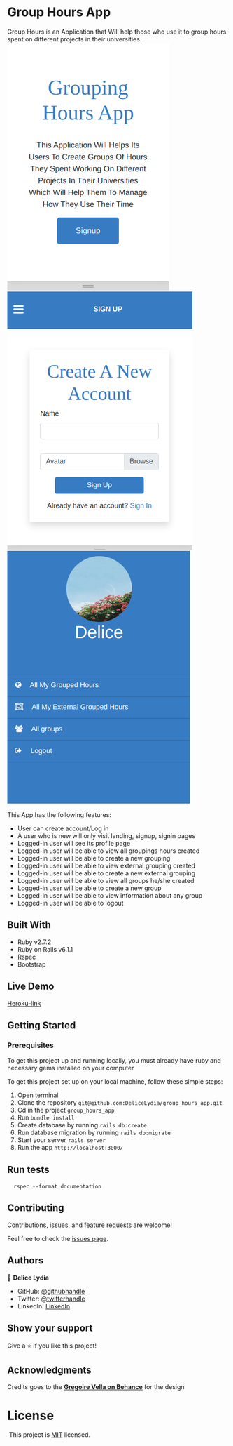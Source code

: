 # Group Hours App

Group Hours is an Application that Will help those who use it to group hours spent on different projects in their universities.
![screenshot](./land.png)
![screenshot](./new.png)
![screenshot](./profile.png)

This App has the following features:

- User can create account/Log in
- A user who is new will only visit landing, signup, signin pages
- Logged-in user will see its profile page
- Logged-in user will be able to view all groupings hours created
- Logged-in user will be able to create a new grouping
- Logged-in user will be able to view external grouping created
- Logged-in user will be able to create a new external grouping
- Logged-in user will be able to view all groups he/she created
- Logged-in user will be able to create a new group
- Logged-in user will be able to view information about any group
- Logged-in user will be able to logout

## Built With

- Ruby v2.7.2
- Ruby on Rails v6.1.1
- Rspec
- Bootstrap

## Live Demo

[Heroku-link](https://group-hours.herokuapp.com)

## Getting Started

### Prerequisites

To get this project up and running locally, you must already have ruby and necessary gems installed on your computer

To get this project set up on your local machine, follow these simple steps:

1. Open terminal
2. Clone the repository 
``` git@github.com:DeliceLydia/group_hours_app.git ```
3. Cd in the project ``` group_hours_app ```
4. Run ``` bundle install ```
5. Create database by running ``` rails db:create ```
6. Run database migration by running ``` rails db:migrate ```
7. Start your server ``` rails server ```
8. Run the app ``` http://localhost:3000/ ```

## Run tests

```
  rspec --format documentation
```
## Contributing

Contributions, issues, and feature requests are welcome!

Feel free to check the [issues page](https://github.com/DeliceLydia/group_hours_app/issues).

## Authors

👤 **Delice Lydia**
  - GitHub: [@githubhandle](https://github.com/DeliceLydia)
  - Twitter: [@twitterhandle](https://twitter.com/IngabireLydia)
  - LinkedIn: [LinkedIn](https://twitter.com/IngabireLydia3)

## Show your support

Give a ⭐️ if you like this project!

## Acknowledgments

Credits goes to the [**Gregoire Vella on Behance**](https://www.behance.net/gallery/19759151/Snapscan-iOs-design-and-branding) for the design

# License
​
This project is [MIT](./LICENSE.txt) licensed.